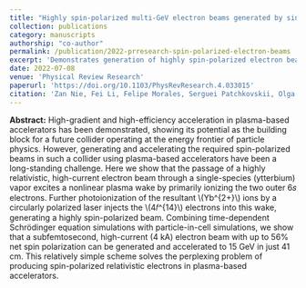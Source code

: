 ```yaml
---
title: "Highly spin-polarized multi-GeV electron beams generated by single-species plasma photocathodes"
collection: publications
category: manuscripts
authorship: "co-author"
permalink: /publication/2022-prresearch-spin-polarized-electron-beams
excerpt: 'Demonstrates generation of highly spin-polarized electron beams using single-species ytterbium plasma photocathodes, achieving 56% net spin polarization and 15 GeV acceleration in 41 cm through combined time-dependent Schrödinger equation and particle-in-cell simulations.'
date: 2022-07-08
venue: 'Physical Review Research'
paperurl: 'https://doi.org/10.1103/PhysRevResearch.4.033015'
citation: 'Zan Nie, Fei Li, Felipe Morales, Serguei Patchkovskii, Olga Smirnova, Weiming An, Chaojie Zhang, Yipeng Wu, Noa Nambu, Daniel Matteo, Kenneth A. Marsh, Frank Tsung, Warren B. Mori, Chan Joshi, "Highly spin-polarized multi-GeV electron beams generated by single-species plasma photocathodes," <i>Phys. Rev. Research</i> 4, 033015 (2022).'
---
```


**Abstract:** High-gradient and high-efficiency acceleration in plasma-based accelerators has been demonstrated, showing its potential as the building block for a future collider operating at the energy frontier of particle physics. However, generating and accelerating the required spin-polarized beams in such a collider using plasma-based accelerators have been a long-standing challenge. Here we show that the passage of a highly relativistic, high-current electron beam through a single-species (ytterbium) vapor excites a nonlinear plasma wake by primarily ionizing the two outer 6⁢𝑠 electrons. Further photoionization of the resultant \\(Yb^{2+}\\) ions by a circularly polarized laser injects the \\(4⁢𝑓^{14}\\) electrons into this wake, generating a highly spin-polarized beam. Combining time-dependent Schrödinger equation simulations with particle-in-cell simulations, we show that a subfemtosecond, high-current (4 kA) electron beam with up to 56% net spin polarization can be generated and accelerated to 15 GeV in just 41 cm. This relatively simple scheme solves the perplexing problem of producing spin-polarized relativistic electrons in plasma-based accelerators.
